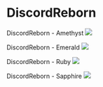 # DiscordReborn

DiscordReborn - Amethyst
<img src="http://i.imgur.com/tqkT4zo.jpg">

DiscordReborn - Emerald
<img src="http://i.imgur.com/BH6yDIw.jpg">

DiscordReborn - Ruby
<img src="http://i.imgur.com/TkJ7UDP.jpg">

DiscordReborn - Sapphire
<img src="http://i.imgur.com/MS6qXIr.jpg">
